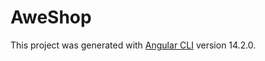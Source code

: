 # AweShop

This project was generated with [Angular CLI](https://github.com/angular/angular-cli) version 14.2.0.

